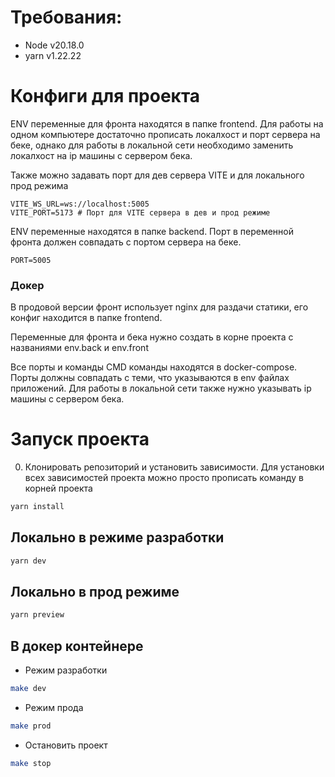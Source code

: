 # Требования:

- Node v20.18.0
- yarn v1.22.22

# Конфиги для проекта

ENV переменные для фронта находятся в папке frontend. Для работы на одном компьютере достаточно прописать локалхост и порт сервера на беке, однако для работы в локальной сети необходимо заменить локалхост на ip машины с сервером бека.

Также можно задавать порт для дев сервера VITE и для локального прод режима

```
VITE_WS_URL=ws://localhost:5005
VITE_PORT=5173 # Порт для VITE сервера в дев и прод режиме
```

ENV переменные находятся в папке backend. Порт в переменной фронта должен совпадать с портом сервера на беке.

```
PORT=5005
```

### Докер

В продовой версии фронт использует nginx для раздачи статики, его конфиг находится в папке frontend.

Переменные для фронта и бека нужно создать в корне проекта с названиями env.back и env.front

Все порты и команды CMD команды находятся в docker-compose. Порты должны совпадать с теми, что указываются в env файлах приложений. Для работы в локальной сети также нужно указывать ip машины с сервером бека.

# Запуск проекта

0. Клонировать репозиторий и установить зависимости. Для установки всех зависимостей проекта можно просто прописать команду в корней проекта

```bash
yarn install
```

## Локально в режиме разработки

```bash
yarn dev
```

## Локально в прод режиме

```bash
yarn preview
```

## В докер контейнере

- Режим разработки

```bash
make dev
```

- Режим прода

```bash
make prod
```

- Остановить проект

```bash
make stop
```
